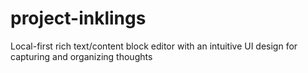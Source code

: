 # project-inklings
Local-first rich text/content block editor with an intuitive UI design for capturing and organizing thoughts
